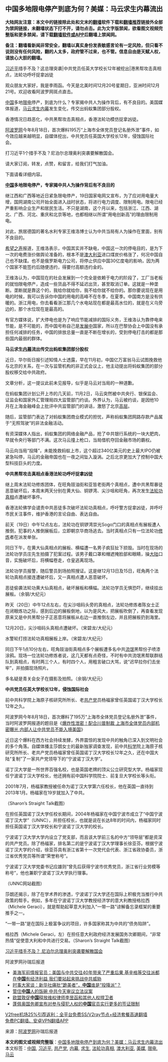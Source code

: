 <h2>中国多地限电停产到底为何？美媒：马云求生内幕流出</h2> <p class="notice"><b>大陆网友注意：本文中的链接除此处和文末的<a href="https://github.com/bannedbook/fanqiang" >翻墙</a>软件下载和<a href="https://github.com/killgcd/justmysocks/blob/master/README.md">翻墙推荐</a>链接外全部为禁网链接，未翻墙状态下打不开，请勿点击。此为文字版禁闻，欲看图文视频完整版和更多禁闻，请下载<a href="https://github.com/bannedbook/fanqiang">翻墙软件或APP</a>后翻墙上禁闻网。</p><p>备注：翻墙看新闻非常安全，翻墙以真实身份发表敏感言论有一定风险，但只看不说则没有任何风险，翻的人太多，政府管不过来，也不管。信息自由是天赋人权，请放心大胆的翻墙。</b></p>  <div class="entry"> <p id="summary"><a href="https://www.bannedbook.org/bnews/tag/%e4%b9%a0%e8%bf%91%e5%b9%b3/" class="st_tag internal_tag" rel="tag" title="标签 习近平 下的日志">习近平</a>措手不及？这总理突袭|中共党员任英大学校长12年被挖出|港黑帮攻击真相点，法轮功呼吁捉拿凶徒</p> <p>观众朋友大家好，我是李雨函。今天是北美时间12月20号星期日，亚洲时间12月21号。欢迎收看阿波罗网斑点直击。</p> <p><span class='wp_keywordlink_affiliate'><a href="https://www.bannedbook.org/" title="中国" target="_blank">中国</a></span>多地<a href="https://www.bannedbook.org/bnews/tag/%E9%99%90%E7%94%B5/" class="st_tag internal_tag" rel="tag" title="标签 限电 下的日志">限电</a>停产，到底为什么？专家揭中共人为操作背后，有不良目的。美国媒体报道，<a href="https://www.bannedbook.org/bnews/tag/%e9%a9%ac%e4%ba%91/" class="st_tag internal_tag" rel="tag" title="标签 马云 下的日志">马云</a><a href="https://www.bannedbook.org/bnews/tag/%E6%B1%82%E7%94%9F/" class="st_tag internal_tag" rel="tag" title="标签 求生 下的日志">求生</a><span class='wp_keywordlink_affiliate'><a href="https://www.bannedbook.org/bnews/ccpdope/" title="中共高层内幕" target="_blank">内幕</a></span>发生变化，传交出蚂蚁集团部分股权。</p> <p>香港情况日趋恶化，中共黑帮攻击真相点，香港法轮功模仿捉拿凶徒。</p> <p><span class='wp_keywordlink_affiliate'><a href="https://www.aboluowang.com/" title="阿波罗网" target="_blank">阿波罗网</a></span>今年8月18日，首次爆料195万“上海市全体党员登记名册外泄”事件，如今效应越来越明显，自媒体挖出，中共党员任英国大学校长12年，侵蚀国际社会。</p> <p>打习近平1个措手不及？尼泊尔总理奥利突袭要解散国会。</p> <p>请大家订阅，转发，点赞，和留言，给我们打气加油。</p> <p>下面请看详细内容。</p> <p><strong><a href="https://www.bannedbook.org/bnews/tag/%E4%B8%AD%E5%9B%BD/" class="st_tag internal_tag" rel="tag" title="标签 中国 下的日志">中国</a>多地限电停产，专家揭中共人为操作背后有不良目的</strong></p> <p>继江西和广西等地近日紧急限电停产，19日国家电网又宣布，为了应对用电量大增，国网湖南公司开始全面进入战时状态，将进行电力调度、限制用电。限电已经严重影响企业生产和居民生活。不只是湖南，这个月以来，包括浙江、江西、湖北、广西、河北、重庆和北京等地，也都相继以所谓“用电创新高”的理由限制用电。</p> <p>对此，旅居德国的著名水利专家王维洛博士认为中共当局有人为操作在里面，别有不良目的。</p> <p><span class='wp_keywordlink_affiliate'><a href="https://www.soundofhope.org" title="希望之声" target="_blank">希望之声</a></span>报道，王维洛表示，中国其实并不缺电，中国这一次的停电目的，是为下一次的电费涨价做舆论准备的，根本不是<a href="https://www.bannedbook.org/bnews/tag/%e6%be%b3%e5%a4%a7%e5%88%a9%e4%ba%9a/" class="st_tag internal_tag" rel="tag" title="标签 澳大利亚 下的日志">澳大利亚</a>进口煤炭价格涨了，何况中国自己也不缺煤。也不是俄罗斯电力公司，将停止供应中国30亿度电的影响，因为两个国家不能签约后随便违约，得要付高额违约金的。</p> <p>王维洛认为，中国现在的社会发展到一个完全是依赖于电力的阶段了，工厂当老板的就怕限电停产，造成一些货品不得不延迟出货，甚至取消订单。这就是一种垄断。垄断就是靠这个的，我给你就给你，我不给你就不给你的。那你要说现在是用电的时候，我可以告诉你中国的用电的高峰不在冬季，在夏季。中国南方是没有供暖的。浙江用电，你去看看浙江那几个水电站现在都是最高水位的，就是在义乌旁边的，那个水位现在是最高的。</p>  <p>有官方媒体说，扩大停电也是为了响应节能减排的国际义务，王维洛认为靠停电来节能，是不可能的，而中国号称自己是<span class='wp_keywordlink'><a href="https://www.bannedbook.org/forum11/topic335.html" title="禁片：发展中出现的问题，只能靠发展解决？" target="_blank">发展中</a></span>国家，所以在巴黎协会上中国没有承担任何减排的任务，中国的排放总量一直是不断在增长的，受到停电打击的都是那些国内最弱的群体。</p> <p><strong>马云求生<a href="https://www.bannedbook.org/bnews/tag/%E5%86%85%E5%B9%95/" class="st_tag internal_tag" rel="tag" title="标签 内幕 下的日志">内幕</a>流出传交出蚂蚁集团部分股权</strong></p> <p>近日，华尔街日报引述知情人士透露，早在11月初，中国亿万富翁马云试图挽救他与北京的关系，在一次与监管机构的非正式会议上，他主动提出将蚂蚁集团的部分股权移交给中共政府。</p> <p>文章分析，这一提议此前未见报导，似乎是马云对当局的一种道歉。</p> <p>在蚂蚁集团计划公开上市的几天前，11月2日，马云突然被中共央行、银保监会、证监会和国家外汇管理局四大监管部门约谈。外界认为，马云被约谈，是因他10月在上海金融峰会上批评中共监管部门的讲话，激怒了北京<span class='wp_keywordlink_affiliate'><a href="https://www.bannedbook.org/bnews/ccpdope/" title="中共高层内幕" target="_blank">高层</a></span>。</p> <p>随后，监管部门表达了对蚂蚁集团商业模式的担忧，声称蚂蚁集团网路存款产品属于“无照驾驶”的非法金融活动。</p> <p>有资深媒体人指出，蚂蚁集团的网络金融产品，抢了中共银行系统的一块大肥肉，早就令央行等部门不满。这次马云撞上枪口，当局借机夺回金融市场的霸权。</p> <p>马云向当局“投降”，未能挽救蚂蚁上市，这个超过340亿美元的史上最大IPO仍被紧急叫停，马云的金融帝国也在一夜之间坠入漩涡。之后北京更加大了控制中国大型科技巨头的力度。</p> <p><strong>中共黑帮攻击真相点香港法轮功呼吁捉拿凶徒</strong></p> <p>继上周末法轮功修炼团体，在旺角豉油街和亚皆老街两个真相点，遭中共黑帮暴徒恶意破坏后，本周末两天分别在黄大仙、铜锣湾、尖沙咀和旺角，再次发生<a href="https://www.bannedbook.org/bnews/tag/%e6%b3%95%e8%bd%ae%e5%8a%9f%e7%9c%9f%e7%9b%b8/" class="st_tag internal_tag" rel="tag" title="标签 法轮功真相 下的日志">法轮功真相</a>点遭破坏事件。</p> <p>香港法轮佛学会谴责中共恶徒多次破坏法轮功真相点，呼吁警方捉拿凶徒，并呼吁市民关注事件，维护香港的言论自由、表达自由。</p> <p>前天（19日）中午12点左右，法轮功在铜锣湾崇光Sogo门口的真相点有展板遭人推倒，犯事的人推倒展板后，立即朝京华商场逃去。当时真相点只有一位法轮功<span class='wp_keywordlink'><a href="https://www.qi-gong.me/" title="气功修炼网" target="_blank">修炼</a></span>者在派发单张。</p> <p>同日下午，在黄大仙真相点的展板、横幅遭一名男子疯狂扯下损毁。当时在现场的法轮功学员庄先生拍摄了犯案过程。该男子戴口罩和帽遮掩脸部和眼睛，操<span class='wp_keywordlink_affiliate'><a href="https://www.bannedbook.org/" title="大陆" target="_blank">大陆</a></span>口音，实施破坏后，将横幅卷走，仓皇逃离现场。</p>  <p>法轮功学员报警，随后警员到场拍照搜证。这是继12月13日及15日，旺角两个法轮功真相点接连遭破坏后，又一真相点遭人恶意破坏。</p> <p>恶徒偷袭法轮功黄大仙真相点，破坏展板和横幅。法轮功学员无惧恐吓，继续挂出展板。（余钢/大纪元）</p> <p>昨天（20日）中午12点左右，在尖沙咀码头旁的真相点，法轮功修炼者陈女士正在闭眼炼功之际，感到后边的展板倒地，以为是风大，把展板吹倒了，再查看发现原来又是中共黑帮分子正恶意将展板从右边一直推倒左边，并且把展板扔到海里。</p> <p>12月20日，尖沙咀码头真相点遭破坏。（宋碧龙/大纪元）</p> <p>水警轮打捞法轮功真相展板上岸。（宋碧龙/大纪元）</p> <p>同日下午1点10分左右，旺角豉油街真相点多个展板遭多名中共<span class='wp_keywordlink'><a href="https://www.bannedbook.org/forum11/topic282.html" title="禁片：评中国共产党的流氓本性" target="_blank">流氓</a></span>黑帮份子喷漆涂鸦。现场一位法轮功修炼者说，这几天都有点奇怪，不时有中共流氓黑帮联群结队到真相点，有时两三个人，有时四个人，用粗言破口大骂，说“迟早拉你们去坐牢”，并拍摄现场照片。</p> <p>多名疑是青关会女子在摄影及拍照。（余钢/大纪元）</p> <p><strong>中共党员任英大学校长12年，侵蚀国际社会</strong></p> <p>前中共科学院上海原子核研究所所长、老<a href="https://www.bannedbook.org/bnews/tag/%e5%85%b1%e4%ba%a7%e5%85%9a/" class="st_tag internal_tag" rel="tag" title="标签 共产党 下的日志">共产党</a>员杨福家曾任英国诺丁汉大学校长12年之久。</p> <p>阿波罗网今年8月18日，首次爆料了195万“上海市全体党员登记名册外泄”事件，当时阿波罗网报道的题目是《<a href="https://www.aboluowang.com/2020/0818/1490459.html" target="_blank">爆炸性泄密！配合川普制裁 上海市全体党员内部机密曝光 内部人让中共党员不能入境美国</a>》</p> <p>近日这个爆料在西方社会持续发酵，外界震惊的发现中共的触角已深入到文明社会的多个角落。自媒体播主莎朗女士的最新独家调查发现，前中共<span class='wp_keywordlink'><a href="https://www.bannedbook.org/forum11/topic309.html" title="禁片：“科学”的棍子" target="_blank">科学</a></span>院上海原子核研究所所长、老共产党员杨福家曾任英国诺丁汉大学校长12年之久，还在中国大陆“复制”了一家共产党领导下的“宁波诺丁汉大学”。</p> <p>诺丁汉大学是一所世界百强名校，也是英国老牌的顶尖公立研究型大学。杨福家现任宁波诺丁汉大学校长，他还拥有前中国科学院院士、前复旦大学校长等头衔。</p> <p>2001年7月，杨福家教授被任命为诺丁汉大学第六任校长，他在英国一直待到2013年1月。杨福家在19岁就加入了中共。</p>  <p>（Sharon’s Straight Talk截图）</p> <p>在担任英国诺丁汉大学任校长期间，2004年杨福家在中国宁波市成立了“中国宁波诺丁汉大学”（UNNC），并担任校长，也就是说在长达8年的时间内，杨福家同时担任英国诺丁汉大学校长和宁波诺丁汉大学的校长。</p> <p>宁波诺丁汉大学大学内设立了党支部，而且该大学前三名的中方“领导层”都是资深的共产党员。除了杨福家，排名第二的是宁波诺丁汉大学理事长徐亚芬。根据宁波诺丁汉大学的介绍，徐亚芬具有浙江省第十一次党代会代表、浙江省政协委员，浙江省优秀党员等所谓“荣誉称号”。</p> <p>宁波诺丁汉大学党委书记应雄则“曾先后获得宁波市优秀党员，浙江省行业劳模等称号”，他也兼职宁波诺丁汉大学执行理事。</p> <p>（UNNC网站截图）</p> <p>莎朗还揭示，除了在学术界的渗透，宁波诺丁汉大学还在国际上积极充当推行中共政策的帮手。例如，多年在宁波诺丁汉大学教授经济学的意大利教授格拉西（Michele Geraci），就是帮助起草意大利加入“一带一路”谅解备忘录框架的重要推手之一。</p> <p>“一带一路”是在国际上极富争议的项目，许多国家称其为中共的“债务陷阱”。</p> <p>格拉西（Michele Geraci，左）在担任意大利政府经济发展国务次卿期间，“非常热情”促使意大利和中共进行交易。（Sharon’s Straight Talk截图）</p> <p></p> <p></p> <p><a href="https://www.aboluowang.com/2020/1221/1536610.html">习近平措手不及？ 尼泊尔总理奥利突袭要解散国会</a>&nbsp;</p> <p>阿波罗网孙瑞后报道</p> <ul class='op-related-articles' title='相关阅读'> <li><a href='https://www.bannedbook.org/bnews/bannedvideo/20201222/1452560.html' target='_blank'>美海军前情报官员：美国与中共交往40年带来了严重后果 基辛格等交往派都在<b>中国</b>有经济利益 我们要站起来挑战中共威胁</a></li> <li><a href='https://www.bannedbook.org/bnews/comments/20201222/1452518.html' target='_blank'>时事大家谈：新华社痛批“跪美者”，<b>中国</b>谁是“投降派”？</a></li> <li><a href='https://www.bannedbook.org/bnews/finance/20201222/1452512.html' target='_blank'>管住<b>中国</b>人的饭碗 中共今天审议立法议案</a></li> <li><a href='https://www.bannedbook.org/bnews/headline/20201222/1452510.html' target='_blank'>欧盟敦促<b>中国</b>释放维权律师李昱函和其他人权捍卫者</a></li> <li><a href='https://www.bannedbook.org/bnews/headline/20201222/1452509.html' target='_blank'>蓬佩奥国务卿宣布对参与侵犯人权的<b>中国</b>官员实行更多的签证限制</a></li> </ul> <p class="texttj"> <a href="https://www.bannedbook.org/forum23/topic22702.html" target="_blank">V2free机场25%引荐返利：全平台免费SS/V2ray节点+经济套餐高速翻墙</a><br/> <a href="https://github.com/bannedbook/fanqiang/wiki/%E7%A6%81%E9%97%BB%E7%BD%91%E5%AE%89%E5%8D%93%E7%BF%BB%E5%A2%99%E6%96%B0%E9%97%BBAPP" target="_blank">免费PC翻墙、安卓VPN翻墙APP</a></p><p> 来源：<a href="https://www.aboluowang.com/2020/1222/1536718.html" target="_blank">阿波罗网</a>孙瑞后报道 </p> <a name='sharetosocial'></a>       <div><b>本文的图文或视频完整版</b>：<a href='https://www.bannedbook.org/bnews/topimagenews/20201222/1452575.html'>中国多地限电停产到底为何？美媒：马云求生内幕流出</a></div>  </div><!--END ENTRY--> <div class="postfooter"> <div>本文标签：<a href="https://www.bannedbook.org/bnews/tag/%E4%B8%AD%E5%9B%BD/" rel="tag">中国</a>, <a href="https://www.bannedbook.org/bnews/tag/%e4%b9%a0%e8%bf%91%e5%b9%b3/" rel="tag">习近平</a>, <a href="https://www.bannedbook.org/bnews/tag/%e5%85%b1%e4%ba%a7%e5%85%9a/" rel="tag">共产党</a>, <a href="https://www.bannedbook.org/bnews/tag/%E5%86%85%E5%B9%95/" rel="tag">内幕</a>, <a href="https://www.bannedbook.org/bnews/tag/%E6%B1%82%E7%94%9F/" rel="tag">求生</a>, <a href="https://www.bannedbook.org/bnews/tag/%e6%b3%95%e8%bd%ae%e5%8a%9f%e7%9c%9f%e7%9b%b8/" rel="tag">法轮功真相</a>, <a href="https://www.bannedbook.org/bnews/tag/%e6%be%b3%e5%a4%a7%e5%88%a9%e4%ba%9a/" rel="tag">澳大利亚</a>, <a href="https://www.bannedbook.org/bnews/tag/%e7%be%8e%e5%aa%92/" rel="tag">美媒</a>, <a href="https://www.bannedbook.org/bnews/tag/%E9%99%90%E7%94%B5/" rel="tag">限电</a>, <a href="https://www.bannedbook.org/bnews/tag/%e9%a9%ac%e4%ba%91/" rel="tag">马云</a></div>  </div><!--END POSTFOOTER--> 